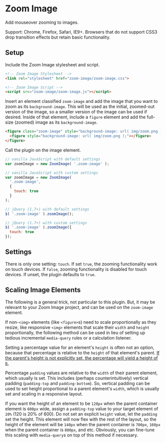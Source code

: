 # Zoom Image

Add mouseover zooming to images.

Support: Chrome, Firefox, Safari, IE9+. Browsers that do not support CSS3 drop transition effects but retain basic functionality.

## Setup

Include the Zoom Image stylesheet and script.

```html
<!-- Zoom Image Stylesheet -->
<link rel="stylesheet" href="zoom-image/zoom-image.css">

<!-- Zoom Image Script -->
<script src="zoom-image/zoom-image.js"></script>
```

Insert an element classified `zoom-image` and add the image that you want to zoom as its `background-image`. This will be used as the initial, zoomed-out version of the image, so a smaller version of the image can be used if desired. Inside of that element, include a `figure` element and add the full-size (zoomed) image as its `background-image`.

```html
<figure class="zoom-image" style="background-image: url( img/zoom.png );">
  <figure style="background-image: url( img/zoom.png );"></figure>
</figure>
```

Call the plugin on the image element.

```javascript
// vanilla JavaScript with default settings
var zoomImage = new ZoomImage( '.zoom-image' );

// vanilla JavaScript with custom settings
var zoomImage = new ZoomImage(
  '.zoom-image',
  {
    touch: true
  }
);

// jQuery (1.7+) with default settings
$( '.zoom-image' ).zoomImage();

// jQuery (1.7+) with custom settings
$( '.zoom-image' ).zoomImage({
  touch: true
});
```

## Settings

There is only one setting: `touch`. If set `true`, the zooming functionality work on touch devices. If `false`, zooming functionality is disabled for touch devices. If unset, the plugin defaults to `true`.

## Scaling Image Elements

The following is a general trick, not particular to this plugin. But, it may be relevant to your Zoom Image project, and can be used on the `zoom-image` element.

If non-`<img>` elements (like `<figure>`s) need to scale proportionally as they resize, like responsive `<img>` elements that scale their `width` and `height` proportionally, the following method can be used in lieu of setting up tedious incremental `media-query` rules or a calculation listener.

Setting a percentage value for an element's `height` is often not an option, because that percentage is relative to the `height` of that element's parent. [If the parent's height is not explicitly set, the percentage will yield a height of `0`.](https://stackoverflow.com/questions/1622027/percentage-height-html-5-css)

Percentage `padding` values are relative to the `width` of their parent element, which usually is set. This includes (perhaps counterintuitively) vertical padding (`padding-top` and `padding-bottom`). So, vertical padding can be used to set height proportional to a parent element's `width`, which is usually set and scaling in a responsive layout.

If you want the height of an element to be `120px` when the parent container element is `600px` wide, assign a `padding-top` value to your target element of `20%` (120 is 20% of 600). Do not set an explicit `height` value, let the `padding` set the height. This element will now flex with the rest of the layout, so the height of the element will be `140px` when the parent container is `700px`, `160px` when the parent container is `800px`, and etc. Obviously, you can fine-tune this scaling with `media-query`s on top of this method if necessary.